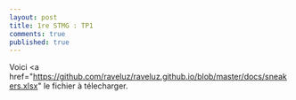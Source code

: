 ```yaml
---
layout: post
title: 1re STMG : TP1
comments: true
published: true
---
```


Voici  <a href="https://github.com/raveluz/raveluz.github.io/blob/master/docs/sneakers.xlsx" le fichier </a> à télecharger.




